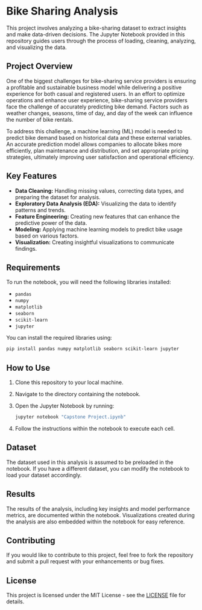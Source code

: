 
# Bike Sharing Analysis

This project involves analyzing a bike-sharing dataset to extract insights and make data-driven decisions. The Jupyter Notebook provided in this repository guides users through the process of loading, cleaning, analyzing, and visualizing the data.

## Project Overview

One of the biggest challenges for bike-sharing service providers is ensuring a profitable and sustainable business model while delivering a positive experience for both casual and registered users. In an effort to optimize operations and enhance user experience, bike-sharing service providers face the challenge of accurately predicting bike demand. Factors such as weather changes, seasons, time of day, and day of the week can influence the number of bike rentals.

To address this challenge, a machine learning (ML) model is needed to predict bike demand based on historical data and these external variables. An accurate prediction model allows companies to allocate bikes more efficiently, plan maintenance and distribution, and set appropriate pricing strategies, ultimately improving user satisfaction and operational efficiency.

## Key Features

- **Data Cleaning:** Handling missing values, correcting data types, and preparing the dataset for analysis.
- **Exploratory Data Analysis (EDA):** Visualizing the data to identify patterns and trends.
- **Feature Engineering:** Creating new features that can enhance the predictive power of the data.
- **Modeling:** Applying machine learning models to predict bike usage based on various factors.
- **Visualization:** Creating insightful visualizations to communicate findings.

## Requirements

To run the notebook, you will need the following libraries installed:

- `pandas`
- `numpy`
- `matplotlib`
- `seaborn`
- `scikit-learn`
- `jupyter`

You can install the required libraries using:

```bash
pip install pandas numpy matplotlib seaborn scikit-learn jupyter
```

## How to Use

1. Clone this repository to your local machine.
2. Navigate to the directory containing the notebook.
3. Open the Jupyter Notebook by running:

   ```bash
   jupyter notebook "Capstone Project.ipynb"
   ```

4. Follow the instructions within the notebook to execute each cell.

## Dataset

The dataset used in this analysis is assumed to be preloaded in the notebook. If you have a different dataset, you can modify the notebook to load your dataset accordingly.

## Results

The results of the analysis, including key insights and model performance metrics, are documented within the notebook. Visualizations created during the analysis are also embedded within the notebook for easy reference.

## Contributing

If you would like to contribute to this project, feel free to fork the repository and submit a pull request with your enhancements or bug fixes.

## License

This project is licensed under the MIT License - see the [LICENSE](LICENSE) file for details.
